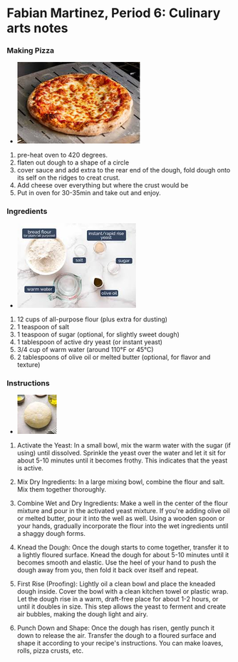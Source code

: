 # Fabian Martinez, Period 6: Culinary arts notes

### Making Pizza
* ![img](Images/pizza.jpg)

1. pre-heat oven to 420 degrees.
1. flaten out dough to a shape of a circle
1. cover sauce and add extra to the rear end of the dough, fold dough onto its self on the ridges to creat crust.
1. Add cheese over everything but where the crust would be 
1. Put in oven for 30-35min and take out and enjoy.

### Ingredients
* ![img](Images/ingredients.jpg)

1. 12 cups of all-purpose flour (plus extra for dusting)
1. 1 teaspoon of salt
1. 1 teaspoon of sugar (optional, for slightly sweet dough)
1. 1 tablespoon of active dry yeast (or instant yeast)
1. 3/4 cup of warm water (around 110°F or 45°C)
1. 2 tablespoons of olive oil or melted butter (optional, for flavor and texture)

### Instructions
* ![img](Images/dough.jpg)

1. Activate the Yeast: In a small bowl, mix the warm water with the sugar (if using) until dissolved.
Sprinkle the yeast over the water and let it sit for about 5-10 minutes until it becomes frothy. This indicates that the yeast is active.

1. Mix Dry Ingredients: In a large mixing bowl, combine the flour and salt. Mix them together thoroughly.

1. Combine Wet and Dry Ingredients: Make a well in the center of the flour mixture and pour in the activated yeast mixture.
If you're adding olive oil or melted butter, pour it into the well as well. Using a wooden spoon or your hands, gradually incorporate the flour into the wet ingredients until a shaggy dough forms.

1. Knead the Dough: Once the dough starts to come together, transfer it to a lightly floured surface.
Knead the dough for about 5-10 minutes until it becomes smooth and elastic. Use the heel of your hand to push the dough away from you, then fold it back over itself and repeat.

1. First Rise (Proofing): Lightly oil a clean bowl and place the kneaded dough inside. Cover the bowl with a clean kitchen towel or plastic wrap. Let the dough rise in a warm, draft-free place for about 1-2 hours, or until it doubles in size. This step allows the yeast to ferment and create air bubbles, making the dough light and airy.

1. Punch Down and Shape: Once the dough has risen, gently punch it down to release the air. Transfer the dough to a floured surface and shape it according to your recipe's instructions. You can make loaves, rolls, pizza crusts, etc.